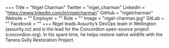 +++
Title = "Nigel Charman"
Twitter = "nigel_charman"
LinkedIn = "https://www.linkedin.com/in/nigelcharman"
GitHub = "nigelcharman"
Website = ""
Employer = ""
Role = ""
Image = "nigel-charman.jpg"
GitLab = ""
Facebook = ""
+++
Nigel leads Assurity’s DevOps team in Wellington (assurity.nz) and is the lead for the Concordion open-source project (concordion.org). In his spare time, he helps restore native wildlife with the Tanera Gully Restoration Project.